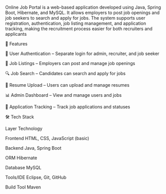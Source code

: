 Online Job Portal is a web-based application developed using Java, Spring Boot, Hibernate, and MySQL. It allows employers to post job openings and job seekers to search and apply for jobs. The system supports user registration, authentication, job listing management, and application tracking, making the recruitment process easier for both recruiters and applicants


📌 Features

🔐 User Authentication – Separate login for admin, recruiter, and job seeker

🧾 Job Listings – Employers can post and manage job openings

🔍 Job Search – Candidates can search and apply for jobs

📂 Resume Upload – Users can upload and manage resumes

📊 Admin Dashboard – View and manage users and jobs

📅 Application Tracking – Track job applications and statuses

🛠 Tech Stack

Layer	Technology

Frontend	HTML, CSS, JavaScript (basic)

Backend	Java, Spring Boot

ORM	Hibernate

Database	MySQL

Tools/IDE	Eclipse, Git, GitHub

Build Tool	Maven


